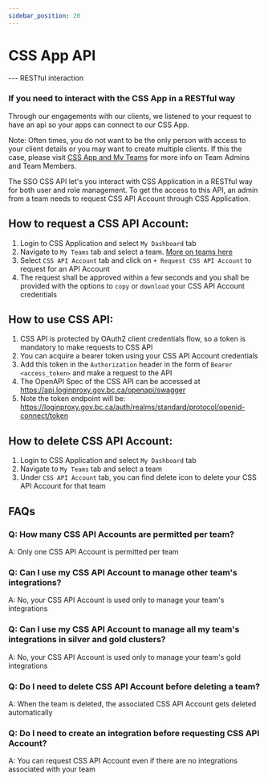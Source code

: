 ```yaml
---
sidebar_position: 20
---
```


# CSS App API

--- RESTful interaction

### If you need to interact with the CSS App in a RESTful way

Through our engagements with our clients, we listened to your request to have an api so your apps can connect to our CSS App. 

Note: Often times, you do not want to be the only person with access to your client details or you may want to create multiple clients. If this the case, please visit [CSS App and My Teams](https://github.com/bcgov/sso-keycloak/wiki/CSS-App-My-Teams) for more info on Team Admins and Team Members.


The SSO CSS API let's you interact with CSS Application in a RESTful way for both user and role management. To get the access to this API, an admin from a team needs to request CSS API Account through CSS Application.


## How to request a CSS API Account:

1. Login to CSS Application and select `My Dashboard` tab
1. Navigate to `My Teams` tab and select a team. [More on teams here](https://github.com/bcgov/sso-keycloak/wiki/CSS-App-My-Teams)
1. Select `CSS API Account` tab and click on `+ Request CSS API Account` to request for an API Account
1. The request shall be approved within a few seconds and you shall be provided with the options to `copy` or `download` your CSS API Account credentials

## How to use CSS API:

1. CSS API is protected by OAuth2 client credentials flow, so a token is mandatory to make requests to CSS API
1. You can acquire a bearer token using your CSS API Account credentials
1. Add this token in the `Authorization` header in the form of `Bearer <access_token>` and make a request to the API
1. The OpenAPI Spec of the CSS API can be accessed at https://api.loginproxy.gov.bc.ca/openapi/swagger
1. Note the token endpoint will be: https://loginproxy.gov.bc.ca/auth/realms/standard/protocol/openid-connect/token

## How to delete CSS API Account:

1. Login to CSS Application and select `My Dashboard` tab
1. Navigate to `My Teams` tab and select a team
1. Under `CSS API Account` tab, you can find delete icon to delete your CSS API Account for that team

## FAQs
### Q: How many CSS API Accounts are permitted per team?
A: Only one CSS API Account is permitted per team

### Q: Can I use my CSS API Account to manage other team's integrations?
A: No, your CSS API Account is used only to manage your team's integrations

### Q: Can I use my CSS API Account to manage all my team's integrations in silver and gold clusters?
A: No, your CSS API Account is used only to manage your team's gold integrations

### Q: Do I need to delete CSS API Account before deleting a team?
A: When the team is deleted, the associated CSS API Account gets deleted automatically

### Q: Do I need to create an integration before requesting CSS API Account?
A: You can request CSS API Account even if there are no integrations associated with your team 